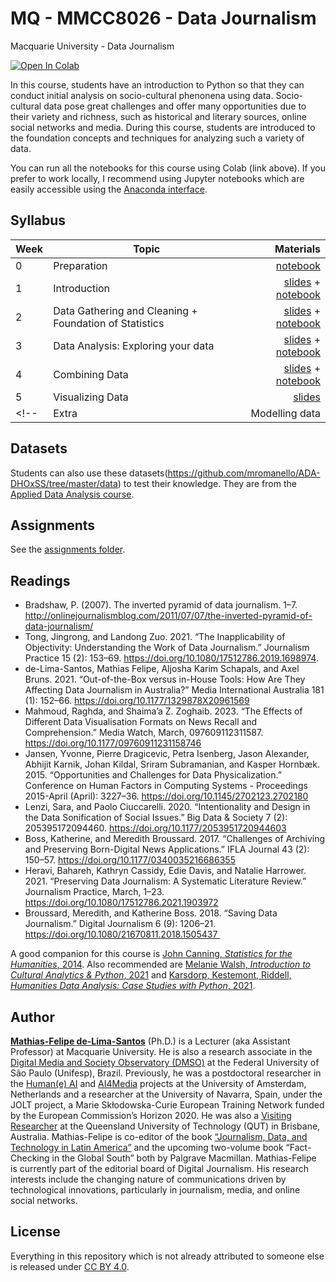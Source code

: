 # MQ - MMCC8026 - Data Journalism
Macquarie University - Data Journalism


[![Open In Colab](https://colab.research.google.com/assets/colab-badge.svg)](http://colab.research.google.com/github/mathiasfls/Foundations-of-Cultural-and-Social-Data-Analysis/)

In this course, students have an introduction to Python so that they can conduct initial analysis on socio-cultural phenonena using data. Socio-cultural data pose great challenges and offer many opportunities due to their variety and richness, such as historical and literary sources, online social networks and media. During this course, students are introduced to the foundation concepts and techniques for analyzing such a variety of data. 


You can run all the notebooks for this course using Colab (link above). If you prefer to work locally, I recommend using Jupyter notebooks which are easily accessible using the [Anaconda interface](https://www.anaconda.com/products/individual). 

## Syllabus

| Week         | Topic           | Materials  |
| ------------- |-------------| -----:|
| 0      | Preparation | <a href='0_HelloWorld.ipynb'>notebook</a> |
| 1      | Introduction | <a href='https://docs.google.com/presentation/d/1L94iFr8Kx1893mkrCW21V63Jq_k4pT0oCHV5IqpPHDo/edit?usp=sharing'>slides</a> + <a href='1_Python_crash_course.ipynb'>notebook</a> |
| 2      | Data Gathering and Cleaning + Foundation of Statistics | <a href='https://www.canva.com/design/DAFd3atBcFg/4I3E3QVQlGGQi2e4WqfMzw/view?utm_content=DAFd3atBcFg&utm_campaign=designshare&utm_medium=link&utm_source=publishsharelink'>slides</a> + <a href='2_Hands_on.ipynb'>notebook</a> |
| 3      | Data Analysis: Exploring your data | <a href='https://www.canva.com/design/DAFekLA845U/Lvl3Ql8xYMDUyQj0m7sBgQ/view?utm_content=DAFekLA845U&utm_campaign=designshare&utm_medium=link&utm_source=publishsharelink'>slides</a> + <a href='3_Hands_on.ipynb'>notebook</a> |
| 4      | Combining Data | <a href='https://www.canva.com/design/DAFfOQnK3wE/7c5unzeorGG1lSyJ4FH_jQ/view?utm_content=DAFfOQnK3wE&utm_campaign=designshare&utm_medium=link&utm_source=publishsharelink'>slides</a> + <a href='4_Hands_on.ipynb'>notebook</a> |
| 5      | Visualizing Data | <a href='https://www.canva.com/design/DAFf4GQZA-w/YYyV_8y8WD84ZpwQFStH-A/view?utm_content=DAFf4GQZA-w&utm_campaign=designshare&utm_medium=link&utm_source=publishsharelink'>slides</a> |
<!-- | Extra      | Modelling data  | <a href='6.1_Modelling.ipynb'>notebook</a> |-->

## Datasets
<!--  
The datasets used in this course can be found [here.](https://github.com/mathiasfls/Foundations-of-Cultural-and-Social-Data-Analysis/tree/main/data)
-->

Students can also use these datasets(https://github.com/mromanello/ADA-DHOxSS/tree/master/data) to test their knowledge. They are from the [Applied Data Analysis course](https://github.com/mromanello/ADA-DHOxSS).

## Assignments

See the [assignments folder](assignments/).

## Readings

- Bradshaw, P. (2007). The inverted pyramid of data journalism. 1–7. http://onlinejournalismblog.com/2011/07/07/the-inverted-pyramid-of-data-journalism/ 
- Tong, Jingrong, and Landong Zuo. 2021. “The Inapplicability of Objectivity: Understanding the Work of Data Journalism.” Journalism Practice 15 (2): 153–69. https://doi.org/10.1080/17512786.2019.1698974.
- de-Lima-Santos, Mathias Felipe, Aljosha Karim Schapals, and Axel Bruns. 2021. “Out-of-the-Box versus in-House Tools: How Are They Affecting Data Journalism in Australia?” Media International Australia 181 (1): 152–66. https://doi.org/10.1177/1329878X20961569
- Mahmoud, Raghda, and Shaima’a Z. Zoghaib. 2023. “The Effects of Different Data Visualisation Formats on News Recall and Comprehension.” Media Watch, March, 097609112311587. https://doi.org/10.1177/09760911231158746
- Jansen, Yvonne, Pierre Dragicevic, Petra Isenberg, Jason Alexander, Abhijit Karnik, Johan Kildal, Sriram Subramanian, and Kasper Hornbæk. 2015. “Opportunities and Challenges for Data Physicalization.” Conference on Human Factors in Computing Systems - Proceedings 2015-April (April): 3227–36. https://doi.org/10.1145/2702123.2702180
- Lenzi, Sara, and Paolo Ciuccarelli. 2020. “Intentionality and Design in the Data Sonification of Social Issues.” Big Data & Society 7 (2): 205395172094460. https://doi.org/10.1177/2053951720944603
- Boss, Katherine, and Meredith Broussard. 2017. “Challenges of Archiving and Preserving Born-Digital News Applications.” IFLA Journal 43 (2): 150–57. https://doi.org/10.1177/0340035216686355
- Heravi, Bahareh, Kathryn Cassidy, Edie Davis, and Natalie Harrower. 2021. “Preserving Data Journalism: A Systematic Literature Review.” Journalism Practice, March, 1–23. https://doi.org/10.1080/17512786.2021.1903972
- Broussard, Meredith, and Katherine Boss. 2018. “Saving Data Journalism.” Digital Journalism 6 (9): 1206–21. https://doi.org/10.1080/21670811.2018.1505437 


A good companion for this course is [John Canning, *Statistics for the Humanities*, 2014](http://statisticsforhumanities.net/book/). Also recommended are [Melanie Walsh, *Introduction to Cultural Analytics & Python*, 2021](https://melaniewalsh.github.io/Intro-Cultural-Analytics/welcome.html) and [Karsdorp, Kestemont, Riddell, *Humanities Data Analysis: Case Studies with Python*, 2021](https://www.humanitiesdataanalysis.org/index.html).

## Author

[**Mathias-Felipe de-Lima-Santos**](https://www.uva.nl/en/profile/d/e/m.f.de-lima-santos/m.f.de-lima-santos.html) (Ph.D.) is a Lecturer (aka Assistant Professor) at Macquarie University. He is also a research associate in the [Digital Media and Society Observatory (DMSO)](https://dmso.unifesp.br/) at the Federal University of São Paulo (Unifesp), Brazil. Previously, he was a postdoctoral researcher in the [Human(e) AI](https://humane-ai.nl/) and [AI4Media](https://www.ai4media.eu/) projects at the University of Amsterdam, Netherlands and a researcher at the University of Navarra, Spain, under the JOLT project, a Marie Skłodowska-Curie European Training Network funded by the European Commission’s Horizon 2020. He was also a [Visiting Researcher](https://research.qut.edu.au/dmrc/people/mathias-felipe-de-lima-santos/) at the Queensland University of Technology (QUT) in Brisbane, Australia. Mathias-Felipe is co-editor of the book [“Journalism, Data, and Technology in Latin America”](https://doi.org/10.1007/978-3-030-65860-1) and the upcoming two-volume book “Fact-Checking in the Global South” both by Palgrave Macmillan. Mathias-Felipe is currently part of the editorial board of Digital Journalism. His research interests include the changing nature of communications driven by technological innovations, particularly in journalism, media, and online social networks. 


## License

Everything in this repository which is not already attributed to someone else is released under [CC BY 4.0](https://creativecommons.org/licenses/by/4.0/). 
